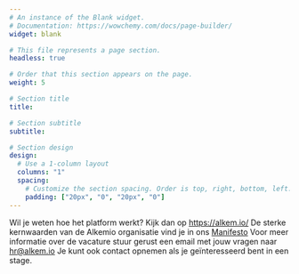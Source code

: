```yaml
---
# An instance of the Blank widget.
# Documentation: https://wowchemy.com/docs/page-builder/
widget: blank

# This file represents a page section.
headless: true

# Order that this section appears on the page.
weight: 5

# Section title
title: 

# Section subtitle
subtitle: 

# Section design
design:
  # Use a 1-column layout
  columns: "1"
  spacing:
    # Customize the section spacing. Order is top, right, bottom, left.
    padding: ["20px", "0", "20px", "0"]
---
```

Wil je weten hoe het platform werkt? Kijk dan op https://alkem.io/ 
De sterke kernwaarden van de Alkemio organisatie vind je in ons [Manifesto](https://www.alkemio.foundation/manifesto/) 
Voor meer informatie over de vacature stuur gerust een email met jouw vragen naar <a href="mailto:hr@alkem.io"> hr@alkem.io </a> 
Je kunt ook contact opnemen als je geïnteresseerd bent in een stage. 